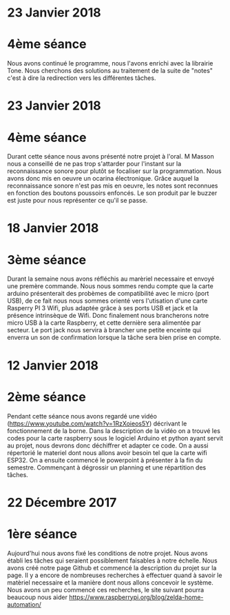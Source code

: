 # 23 Janvier 2018
# 4ème séance

Nous avons continué le programme, nous l'avons enrichi avec la librairie Tone. Nous cherchons des solutions au traitement de la suite de "notes" c'est à dire la redirection vers les différentes tâches.

# 23 Janvier 2018
# 4ème séance

Durant cette séance nous avons présenté notre projet à l'oral. M Masson nous a conseillé de ne pas trop s'attarder pour l'instant sur la reconnaissance sonore pour plutôt se focaliser sur la programmation. Nous avons donc mis en oeuvre un ocarina électronique. Grâce auquel la reconnaissance sonore n'est pas mis en oeuvre, les notes sont reconnues en fonction des boutons poussoirs enfoncés. Le son produit par le buzzer est juste pour nous représenter ce qu'il se passe.


# 18 Janvier 2018
# 3ème séance

Durant la semaine nous avons réfléchis au marèriel necessaire et envoyé une premère commande.
Nous nous sommes rendu compte que la carte arduino présenterait des probèmes de compatibilité avec le micro (port USB), de ce fait nous nous sommes orienté vers l'utisation d'une carte Rasperry PI 3 Wifi, plus adaptée grâce à ses ports USB et jack et la présence intrinsèque de Wifi.
Donc finalement nous brancherons notre micro USB à la carte Raspberry, et cette dernière sera alimentée par secteur. Le port jack nous servira à brancher une petite enceinte qui enverra un son de confirmation lorsque la tâche sera bien prise en compte. 



# 12 Janvier 2018
# 2ème séance

Pendant cette séance nous avons regardé une vidéo (https://www.youtube.com/watch?v=1RzXoieos5Y) décrivant le fonctionnement de la borne. Dans la description de la vidéo on a trouvé les codes pour la carte raspberry sous le logiciel Arduino et python ayant servit au projet, nous devrons donc déchiffrer et adapter ce code. On a aussi répertorié le materiel dont nous allons avoir besoin tel que la carte wifi ESP32.
On a ensuite commencé le powerpoint à présenter à la fin du semestre. Commençant à dégrossir un planning et une répartition des tâches.



# 22 Décembre 2017 
# 1ère séance

Aujourd'hui nous avons fixé les conditions de notre projet. Nous avons établi les tâches qui seraient possiblement
faisables à notre échelle.
Nous avons créé notre page Github et commencé la description du projet sur la page.
Il y a encore de nombreuses recherches à effectuer quand à savoir le matèriel necessaire et la manière dont nous allons 
concevoir le système. Nous avons un peu commencé ces recherches, le site suivant pourra beaucoup nous aider 
https://www.raspberrypi.org/blog/zelda-home-automation/

